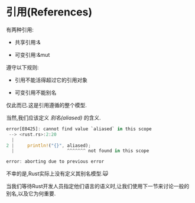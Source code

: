 # 引用(References)

有两种引用:

- 共享引用:&

- 可变引用:&mut

遵守以下规则:

- 引用不能活得超过它的引用对象

- 可变引用不能别名

仅此而已.这是引用遵循的整个模型.

当然,我们应该定义 *别名(aliased)* 的含义.

```Rust
error[E0425]: cannot find value `aliased` in this scope
 --> <rust.rs>:2:20
  |
2 |     println!("{}", aliased);
  |                    ^^^^^^^ not found in this scope

error: aborting due to previous error
```

不幸的是,Rust实际上没有定义其别名模型.🙀

当我们等待Rust开发人员指定他们语言的语义时,让我们使用下一节来讨论一般的别名,以及它为何重要.
